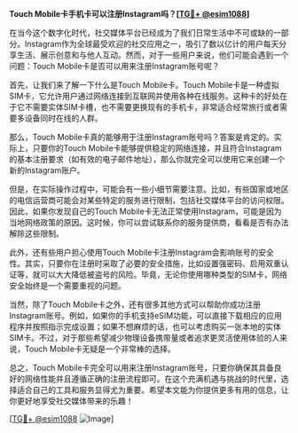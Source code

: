 **Touch Mobile卡手机卡可以注册Instagram吗？[[TG💪+ @esim1088](https://t.me/s/esim1088)]**

在当今这个数字化时代，社交媒体平台已经成为了我们日常生活中不可或缺的一部分。Instagram作为全球最受欢迎的社交应用之一，吸引了数以亿计的用户每天分享生活、展示创意和与他人互动。然而，对于一些用户来说，他们可能会遇到一个问题：Touch Mobile卡是否可以用来注册Instagram账号呢？

首先，让我们来了解一下什么是Touch Mobile卡。Touch Mobile卡是一种虚拟SIM卡，它允许用户通过网络连接到互联网并使用各种在线服务。这种卡的好处在于它不需要实体SIM卡槽，也不需要更换现有的手机卡，非常适合经常旅行或者需要多设备同时在线的人群。

那么，Touch Mobile卡真的能够用于注册Instagram账号吗？答案是肯定的。实际上，只要你的Touch Mobile卡能够提供稳定的网络连接，并且符合Instagram的基本注册要求（如有效的电子邮件地址），那么你就完全可以使用它来创建一个新的Instagram账户。

但是，在实际操作过程中，可能会有一些小细节需要注意。比如，有些国家或地区的电信运营商可能会对某些特定的服务进行限制，包括社交媒体平台的访问权限。因此，如果你发现自己的Touch Mobile卡无法正常使用Instagram，可能是因为当地网络政策的原因。这时候，你可以尝试联系你的服务提供商，看看是否有办法解除这些限制。

此外，还有些用户担心使用Touch Mobile卡注册Instagram会影响账号的安全性。其实，只要你在注册时采取了必要的安全措施，比如设置强密码、启用双重认证等，就可以大大降低被盗号的风险。毕竟，无论你使用哪种类型的SIM卡，网络安全始终是一个需要重视的问题。

当然，除了Touch Mobile卡之外，还有很多其他方式可以帮助你成功注册Instagram账号。例如，如果你的手机支持eSIM功能，可以直接下载相应的应用程序并按照指示完成设置；如果不想麻烦的话，也可以考虑购买一张本地的实体SIM卡。不过，对于那些希望减少物理设备携带量或者追求更灵活使用体验的人来说，Touch Mobile卡无疑是一个非常棒的选择。

总之，Touch Mobile卡完全可以用来注册Instagram账号，只要你确保其具备良好的网络性能并且遵循正确的注册流程即可。在这个充满机遇与挑战的时代里，选择适合自己的工具和服务显得尤为重要。希望本文能为你提供更多有用的信息，让你更好地享受社交媒体带来的乐趣！

[[TG💪+ @esim1088](https://t.me/s/esim1088) ![Image](https://i.postimg.cc/4NQfJmqS/Snipaste-2025-05-13-00-14-12.png)]